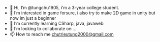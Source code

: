 - 👋 Hi, I’m @tungchu1905, i'm a 3-year college student.
- 👀 I’m interested in game forsure, i also try to make 2D game in unity but now im just a beginner
- 🌱 I’m currently learning CSharp, java, javaweb
- 💞️ I’m looking to collaborate on ...
- 📫 How to reach me chutrieutung2000@gmail.com

<!---
tungchu1905/tungchu1905 is a ✨ special ✨ repository because its `README.md` (this file) appears on your GitHub profile.
You can click the Preview link to take a look at your changes.
--->
